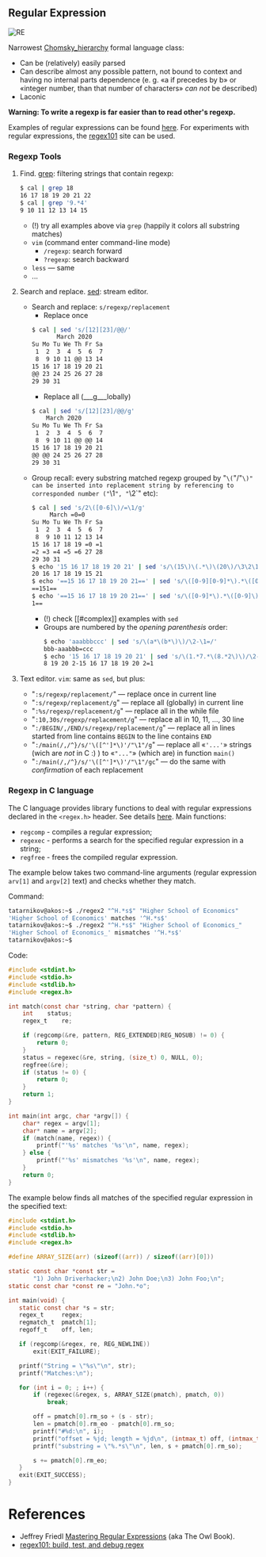 Regular Expression
---

![RE](automata.png)

Narrowest [Chomsky_hierarchy](https://en.wikipedia.org/wiki/Chomsky_hierarchy) formal language class:

* Can be (relatively) easily parsed
* Can describe almost any possible pattern, not bound to context and having no internal parts dependence
  (e. g. «a if precedes by b» or «integer number, than that number of characters» _can not_ be described)
* Laconic

__Warning: To write a regexp is far easier than to read other's regexp.__

Examples of regular expressions can be found [here](regexes_ex.md).
For experiments with regular expressions, the [regex101](https://regex101.com) site can be used.

### Regexp Tools

1. Find. [grep](http://man7.org/linux/man-pages/man1/grep.1.html): filtering strings that contain regexp:

   ```bash
   $ cal | grep 18
   16 17 18 19 20 21 22
   $ cal | grep '9.*4'
   9 10 11 12 13 14 15
   ```
   * (!) try all examples above via `grep` (happily it colors all substring matches)
   * `vim` (command enter command-line mode)
       * `/regexp`: search forward
       * `?regexp`: search backward
   * `less` — same
   * ...

1. Search and replace. [sed](https://man7.org/linux/man-pages/man1/sed.1.html): stream editor.

   * Search and replace: `s/regexp/replacement`
       * Replace once
       ```bash
       $ cal | sed 's/[12][23]/@@/' 
              March 2020     
       Su Mo Tu We Th Fr Sa
        1  2  3  4  5  6  7
        8  9 10 11 @@ 13 14
       15 16 17 18 19 20 21
       @@ 23 24 25 26 27 28
       29 30 31            
       ``` 
       * Replace all (___g___lobally)
       ```bash
       $ cal | sed 's/[12][23]/@@/g'
           March 2020     
       Su Mo Tu We Th Fr Sa
        1  2  3  4  5  6  7
        8  9 10 11 @@ @@ 14
       15 16 17 18 19 20 21
       @@ @@ 24 25 26 27 28
       29 30 31
       ```
   * Group recall: every substring matched regexp grouped by "`\(`"/"`\)"
     can be inserted into replacement string by referencing to corresponded number ("`\1`", "`\2`" etc):
     ```bash
     $ cal | sed 's/2\([0-6]\)/=\1/g'
          March =0=0     
     Su Mo Tu We Th Fr Sa
      1  2  3  4  5  6  7
      8  9 10 11 12 13 14
     15 16 17 18 19 =0 =1
     =2 =3 =4 =5 =6 27 28
     29 30 31
     $ echo '15 16 17 18 19 20 21' | sed 's/\(15\)\(.*\)\(20\)/\3\2\1/'
     20 16 17 18 19 15 21
     $ echo '==15 16 17 18 19 20 21==' | sed 's/\([0-9][0-9]*\).*\([0-9]\)/\1\2/'
     ==151==
     $ echo '==15 16 17 18 19 20 21==' | sed 's/\([0-9]*\).*\([0-9]\)/\1\2/' 
     1==
     ```
     * (!) check [[#complex]] examples with `sed`
     * Groups are numbered by the _opening  parenthesis_ order:
       ```bash
       $ echo 'aaabbbccc' | sed 's/\(a*\(b*\)\)/\2-\1=/'
       bbb-aaabbb=ccc
       $ echo '15 16 17 18 19 20 21' | sed 's/\(1.*7.*\(8.*2\)\)/\2-\1=/'
       8 19 20 2-15 16 17 18 19 20 2=1
       ```

1. Text editor. `vim`: same as `sed`, but plus:
    * "`:s/regexp/replacement/`" — replace once in current line
    * "`:s/regexp/replacement/g`" — replace all (globally) in current line
    * "`:%s/regexp/replacement/g`" — replace all in the while file
    * "`:10,30s/regexp/replacement/g`" — replace all in 10, 11, …, 30 line
    * "`:/BEGIN/,/END/s/regexp/replacement/g`" — replace all in lines started from line contains `BEGIN` to the line contains `END`
    * "`:/main(/,/^}/s/'\([^']*\)'/"\1"/g`" — replace all «`'...'`» strings (wich are _not_ in C :) ) to «`"..."`» (which are) in function `main()`
    * "`:/main(/,/^}/s/'\([^']*\)'/"\1"/gc`" — do the same with _confirmation_ of each replacement

### Regexp in C language

The C language provides library functions to deal with regular expressions declared in the `<regex.h>` header.
See details [here](https://man7.org/linux/man-pages/man3/regcomp.3.html). Main functions:

* `regcomp` - compiles a regular expression;
* `regexec` - performs a search for the specified regular expression in a string;
* `regfree` - frees the compiled regular expression.

The example below takes two command-line arguments
(regular expression `arv[1]` and `argv[2]` text) and checks whether they match. 

Command:
```bash
tatarnikov@akos:~$ ./regex2 "^H.*s$" "Higher School of Economics"
'Higher School of Economics' matches '^H.*s$'
tatarnikov@akos:~$ ./regex2 "^H.*s$" "Higher School of Economics_"
'Higher School of Economics_' mismatches '^H.*s$'
tatarnikov@akos:~$
```
Code:
```c
#include <stdint.h>
#include <stdio.h>
#include <stdlib.h>
#include <regex.h>

int match(const char *string, char *pattern) {
    int    status;
    regex_t    re;

    if (regcomp(&re, pattern, REG_EXTENDED|REG_NOSUB) != 0) {
        return 0;
    }
    status = regexec(&re, string, (size_t) 0, NULL, 0);
    regfree(&re);
    if (status != 0) {
        return 0;
    }
    return 1;
}

int main(int argc, char *argv[]) {
    char* regex = argv[1];
    char* name = argv[2];
    if (match(name, regex)) {
        printf("'%s' matches '%s'\n", name, regex);
    } else {
        printf("'%s' mismatches '%s'\n", name, regex);
    }
    return 0;
}
```

The example below finds all matches of the specified regular expression in the specified text:
```c
#include <stdint.h>
#include <stdio.h>
#include <stdlib.h>
#include <regex.h>

#define ARRAY_SIZE(arr) (sizeof((arr)) / sizeof((arr)[0]))

static const char *const str =
       "1) John Driverhacker;\n2) John Doe;\n3) John Foo;\n";
static const char *const re = "John.*o";

int main(void) {
   static const char *s = str;
   regex_t     regex;
   regmatch_t  pmatch[1];
   regoff_t    off, len;

   if (regcomp(&regex, re, REG_NEWLINE))
       exit(EXIT_FAILURE);

   printf("String = \"%s\"\n", str);
   printf("Matches:\n");

   for (int i = 0; ; i++) {
       if (regexec(&regex, s, ARRAY_SIZE(pmatch), pmatch, 0))
           break;

       off = pmatch[0].rm_so + (s - str);
       len = pmatch[0].rm_eo - pmatch[0].rm_so;
       printf("#%d:\n", i);
       printf("offset = %jd; length = %jd\n", (intmax_t) off, (intmax_t) len);
       printf("substring = \"%.*s\"\n", len, s + pmatch[0].rm_so);

       s += pmatch[0].rm_eo;
   }
   exit(EXIT_SUCCESS);
}
```

# References

* Jeffrey Friedl [Mastering Regular Expressions](http://regex.info/book.html) (aka The Owl Book).
* [regex101: build, test, and debug regex](https://regex101.com)
